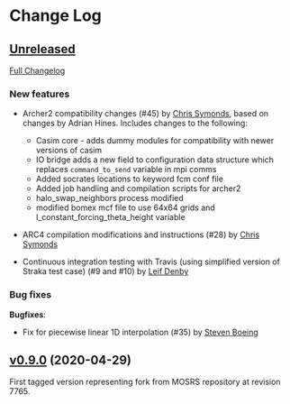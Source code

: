 # Change Log

## [Unreleased](https://github.com/Leeds-monc/monc/tree/HEAD)

[Full Changelog](https://github.com/Leeds-monc/monc/compare/v0.9.0...HEAD)

### New features

- Archer2 compatibility changes (#45) by [Chris Symonds](https://github.com/cemac-css), based on changes by Adrian Hines. Includes changes to the following:
    - Casim core - adds dummy modules for compatibility with newer versions of casim
    - IO bridge adds a new field to configuration data structure which replaces `command_to_send` variable in mpi comms
    - Added socrates locations to keyword fcm conf file
    - Added job handling and compilation scripts for archer2
    - halo_swap_neighbors process modified
    - modified bomex mcf file to use 64x64 grids and l_constant_forcing_theta_height variable

- ARC4 compilation modifications and instructions (#28) by [Chris Symonds](https://github.com/cemac-css)

- Continuous integration testing with Travis (using simplified version of Straka test case) (#9 and #10) by [Leif Denby](https://github.com/leifdenby)


### Bug fixes

**Bugfixes**:

- Fix for piecewise linear 1D interpolation (#35) by [Steven
  Boeing](https://github.com/sjboeing)


## [v0.9.0](https://github.com/Leeds-monc/monc/tree/v0.9.0) (2020-04-29)

First tagged version representing fork from MOSRS repository at revision
7765.
